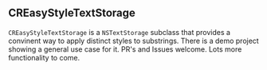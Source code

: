 ## CREasyStyleTextStorage

`CREasyStyleTextStorage` is a `NSTextStorage` subclass that provides a convinent way to apply distinct styles to substrings. There is a demo project showing a general use case for it. PR's and Issues welcome. Lots more functionality to come.